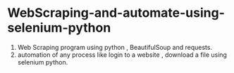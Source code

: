 # WebScraping-and-automate-using-selenium-python
1. Web Scraping program using python , BeautifulSoup  and requests.
2. automation of any process like login to a website , download a file using selenium python.
